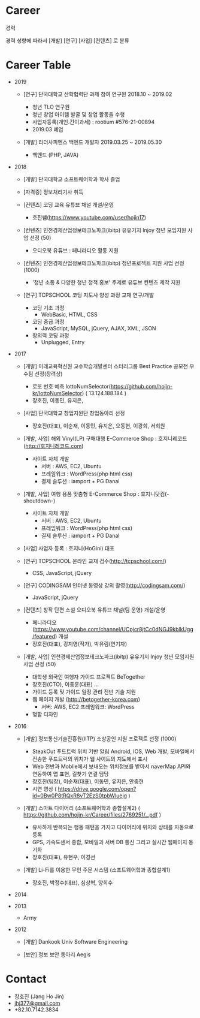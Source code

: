 # Career
경력 

경력 성향에 따라서 [개발] [연구] [사업] [컨텐츠] 로 분류

# Career Table
- 2019
  - [연구] 단국대학교 산학헙력단 과제 참여 연구원 2018.10 ~ 2019.02
    - 청년 TLO 연구원
    - 청년 창업 아이템 발굴 및 창업 활동을 수행
    - 사업자등록(개인.간이과세) : rootium #576-21-00894
    - 2019.03 폐업
    
  - [개발] 리더사피엔스 백엔드 개발자 2019.03.25 ~ 2019.05.30
    - 백엔드 (PHP, JAVA)
  
- 2018
  - [개발] 단국대학교 소프트웨어학과 학사 졸업
  
  - [자격증] 정보처리기사 취득
  
  - [컨텐츠] 코딩 교육 유튜브 채널 개설/운영
     - 호진쌤(https://www.youtube.com/user/hojin17)
     
  - [컨텐츠] 인천경제산업정보테크노파크(ibitp) 유유기지 Injoy 청년 모임지원 사업 선정 (50)
    - 오디오북 유튜브 : 페니라디오 활동 지원
    
  - [컨텐츠] 인천경제산업정보테크노파크(ibitp) 청년프로젝트 지원 사업 선정 (1000)
    - '청년 소통 & 다양한 청년 청책 홍보' 주제로 유튜브 컨텐츠 제작 지원
    
  - [연구] TCPSCHOOL 코딩 지도사 양성 과정 교재 연구/개발
    - 코딩 기초 과정
      - WebBasic, HTML, CSS
    - 코딩 중급 과정
      - JavaScript, MySQL, jQuery, AJAX, XML, JSON
    - 창의력 코딩 과정
      - Unplugged, Entry
      
      
- 2017
  - [개발] 미래교육혁신원 교수학습개발센터 스터리그룹 Best Practice 공모전 우수팀 선정(장려상)
    - 로또 번호 예측 lottoNumSelector(https://github.com/hojin-kr/lottoNumSelector) ( 13.124.188.184 )
    - 장호진, 이동민, 유지은, 
    
  - [사업] 단국대학교 창업지원단 창업동아리 선정
    - 장호진(대표), 이순재, 이동민, 유지은, 오동현, 이광희, 서희원
    
  - [개발, 사업] 해외 Vinyl(LP) 구매대행 E-Commerce Shop : 호지니레코드(http://호지니레코드.com)
    - 사이트 자체 개발
      - 서버 : AWS, EC2, Ubuntu 
      - 프레임워크 :  WordPress(php html css) 
      - 결제 솔루션 : iamport + PG Danal
      
  - [개발, 사업] 여행 용품 맞춤형 E-Commerce Shop : 호지니닷컴(-shoutdown-)
    - 사이트 자체 개발
      - 서버 : AWS, EC2, Ubuntu 
      - 프레임워크 :  WordPress(php html css) 
      - 결제 솔루션 : iamport + PG Danal
      
  - [사업] 사업자 등록 : 호지니(HoGini) 대표
  
  - [연구] TCPSCHOOL 온라인 교재 검수(http://tcpschool.com/)
    - CSS, JavaScript, jQuery
    
  - [연구] CODINGSAM 인터넷 동영상 강의 촬영(http://codingsam.com/)
    - JavaScript, jQuery
    
  - [컨텐츠] 창작 단편 소설 오디오북 유튜브 채널(팀 운영) 개설/운영 
     - 페니라디오(https://www.youtube.com/channel/UCpjcr8jtCc0dNGJ9kblkUgg/featured) 개설 
     - 장호진(대표), 강지영(작가), 박유림(연기자)
     
  - [개발, 사업] 인천경제산업정보테크노파크(ibitp) 유유기지 Injoy 청년 모임지원 사업 선정 (50)
    - 대학생 외국인 여행자 가이드 프로젝트 BeTogether
    - 장호진(CTO), 이종훈(대표) ...
    - 가이드 등록 및 가이드 일정 관리 전반 기술 지원
    - 웹 페이지 개발 (http://betogether-korea.com)
      - 서버: AWS, EC2 프레임워크: WordPress
    - 명함 디자인
    
- 2016
  - [개발] 정보통신기술진흥원(IITP) 소상공인 지원 프로젝트 선정 (1000)
    - SteakOut 푸드트럭 위치 기반 알림 Android, IOS, Web 개발, 모바일에서 전송한 푸드트럭의 위치가 웹 사이트의 지도에서 표시 
    - Web 전반과 Moblie에서 보내오는 위치정보를 받아서 naverMap API와 연동하여 맵 표현, 길찾기 연결 담당
    - 장호진(팀장), 이순재(대표), 이동민, 유지은, 안중현
    - 시연 영상 ( https://drive.google.com/open?id=0Bw0P8tRQkR8vT2EzS0tpbWluejg )
    
  - [개발] 스마트 다이어리 (소프트웨어학과 종합설계2) ( https://github.com/hojin-kr/Career/files/2769251/_.pdf )
    - 유사하게 반복되는 행동 패턴을 가지고 다이어리에 위치와 상태를 자동으로 등록
    - GPS, 가속도센서 종합, 모바일과 서버 DB 통신 그리고 실시간 웹페이지 동기화
    - 장호진(대표), 유현우, 이경선 
    
  - [개발] Li-Fi를 이용한 무인 주문 시스템 (소프트웨어학과 종합설계1)
    - 장호진, 박정수(대표), 심상혁, 양희수
    
- 2014

- 2013
  - Army
  
- 2012
  - [개발] Dankook Univ Software Engineering
  
  - [보안] 정보 보안 동아리 Aegis
  

# Contact 
- 장호진 (Jang Ho Jin)
- jhj377@gmail.com
- +82.10.7142.3834
